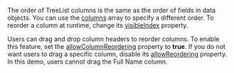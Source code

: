 The order of TreeList columns is the same as the order of fields in data objects. You can use the [columns](/Documentation/ApiReference/UI_Components/dxTreeList/Configuration/columns/) array to specify a different order. To reorder a column at runtime, change its [visibleIndex](/Documentation/ApiReference/UI_Components/dxTreeList/Configuration/columns/#visibleIndex) property.

Users can drag and drop column headers to reorder columns. To enable this feature, set the [allowColumnReordering](/Documentation/ApiReference/UI_Components/dxTreeList/Configuration/#allowColumnReordering) property to **true**. If you do not want users to drag a specific column, disable its [allowReordering](/Documentation/ApiReference/UI_Components/dxTreeList/Configuration/columns/#allowReordering) property. In this demo, users cannot drag the Full Name column.
